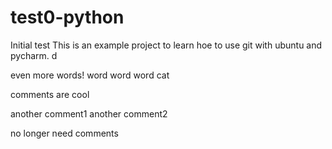 # test0-python
Initial test 
This is an example project to learn hoe to use git with ubuntu and
pycharm. d

even more words! word word word cat

comments are cool

another comment1
another comment2

no longer need comments